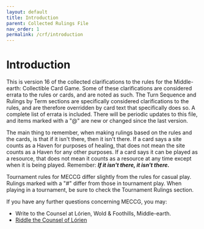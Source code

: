 ```yaml
---
layout: default
title: Introduction
parent: Collected Rulings File
nav_order: 1
permalink: /crf/introduction
---
```


# Introduction

This is version 16 of the collected clarifications to the rules for the Middle-earth: Collectible Card Game. Some of these clarifications are considered errata to the rules or cards, and are noted as such. The Turn Sequence and Rulings by Term sections are specifically considered clarifications to the rules, and are therefore overridden by card text that specifically does so. A complete list of errata is included. There will be periodic updates to this file, and items marked with a "@" are new or changed since the last version.

The main thing to remember, when making rulings based on the rules and the cards, is that if it isn't there, then it isn't there. If a card says a site counts as a Haven for purposes of healing, that does not mean the site counts as a Haven for any other purposes. If a card says it can be played as a resource, that does not mean it counts as a resource at any time except when it is being played. Remember: ***If it isn't there, it isn't there.***

Tournament rules for MECCG differ slightly from the rules for casual play. Rulings marked with a "#" differ from those in tournament play. When playing in a tournament, be sure to check the Tournament Rulings section.

If you have any further questions concerning MECCG, you may:
- Write to the Counsel at Lórien, Wold & Foothills, Middle-earth.
- [Riddle the Counsel of Lórien](/riddle)
